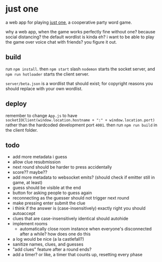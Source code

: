 # just one

a web app for playing [just one](https://boardgamegeek.com/boardgame/254640/just-one), a cooperative party word game.

why a web app, when the game works perfectly fine without one? because social distancing? the default wordlist is kinda eh? i want to be able to play the game over voice chat with friends? you figure it out.

## build

run `npm install`. then `npm start` slash `nodemon` starts the socket server, and `npm run hotloader` starts the client server.

`server/beta.json` is a wordlist that should exist; for copyright reasons you should replace with your own wordlist.

## deploy

remember to change `App.js` to have `socketIOClient(window.location.hostname + ":" + window.location.port)` rather than the hardcoded development port `4001`. then run `npm run build` in the client folder.

## todo

- add more metadata i guess
- allow clue resubmission
- next round should be harder to press accidentally
- score?? maybe?? 
- add more metadata to websocket emits? (should check if emitter still in game, at least)
- guess should be visible at the end
- button for asking people to guess again
- reconnecting as the guesser should not trigger next round
- make pressing enter submit the clue
- i think if the answer is (case-insensitively) exactly right you should autoaccept
- clues that are case-insensitively identical should autohide
- implement rooms
  - automatically close room instance when everyone's disconnected after a while? how does one do this
- a log would be nice (a la castlefall?)
- sanitize names, clues, and guesses
- "add clues" feature after a round ends?
- add a timer? or like, a timer that counts up, resetting every phase
